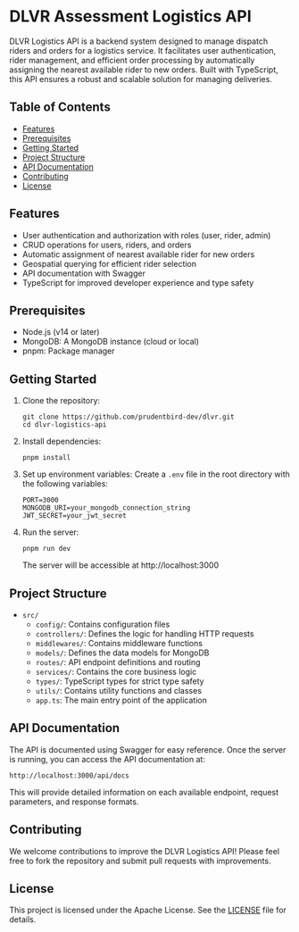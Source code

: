 # DLVR Assessment Logistics API
DLVR Logistics API is a backend system designed to manage dispatch riders and orders for a logistics service. It facilitates user authentication, rider management, and efficient order processing by automatically assigning the nearest available rider to new orders. Built with TypeScript, this API ensures a robust and scalable solution for managing deliveries.

## Table of Contents

- [Features](#features)
- [Prerequisites](#prerequisites)
- [Getting Started](#getting-started)
- [Project Structure](#project-structure)
- [API Documentation](#api-documentation)
- [Contributing](#contributing)
- [License](#license)

## Features

- User authentication and authorization with roles (user, rider, admin)
- CRUD operations for users, riders, and orders
- Automatic assignment of nearest available rider for new orders
- Geospatial querying for efficient rider selection
- API documentation with Swagger
- TypeScript for improved developer experience and type safety

## Prerequisites

- Node.js (v14 or later)
- MongoDB: A MongoDB instance (cloud or local)
- pnpm: Package manager

## Getting Started

1. Clone the repository:
   ```
   git clone https://github.com/prudentbird-dev/dlvr.git
   cd dlvr-logistics-api
   ```

2. Install dependencies:
   ```
   pnpm install
   ```

3. Set up environment variables:
   Create a `.env` file in the root directory with the following variables:
   ```
   PORT=3000
   MONGODB_URI=your_mongodb_connection_string
   JWT_SECRET=your_jwt_secret
   ```

4. Run the server:
   ```
   pnpm run dev
   ```
   The server will be accessible at http://localhost:3000

## Project Structure

- `src/`
  - `config/`: Contains configuration files
  - `controllers/`:  Defines the logic for handling HTTP requests
  - `middlewares/`: Contains middleware functions
  - `models/`: Defines the data models for MongoDB
  - `routes/`: API endpoint definitions and routing
  - `services/`: Contains the core business logic
  - `types/`: TypeScript types for strict type safety
  - `utils/`: Contains utility functions and classes
  - `app.ts`: The main entry point of the application

## API Documentation

The API is documented using Swagger for easy reference. Once the server is running, you can access the API documentation at:
```
http://localhost:3000/api/docs
```
This will provide detailed information on each available endpoint, request parameters, and response formats.

## Contributing
We welcome contributions to improve the DLVR Logistics API! Please feel free to fork the repository and submit pull requests with improvements.

## License
This project is licensed under the Apache License. See the [LICENSE](./LICENSE) file for details.